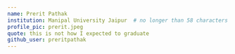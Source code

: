 ```yaml
---
name: Prerit Pathak
institution: Manipal University Jaipur  # no longer than 58 characters
profile_pic: prerit.jpeg
quote: this is not how I expected to graduate 
github_user: preritpathak
---
```


